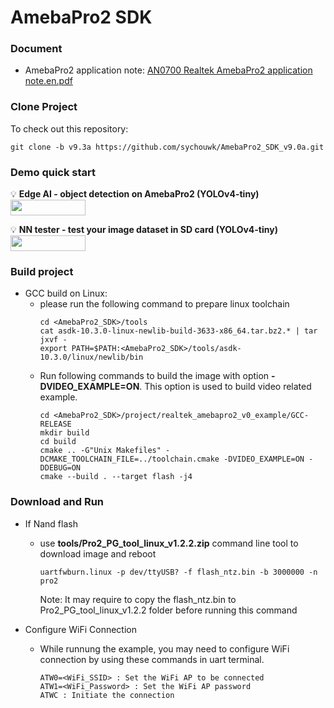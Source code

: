 # AmebaPro2 SDK

### Document
- AmebaPro2 application note: [AN0700 Realtek AmebaPro2 application note.en.pdf](https://github.com/sychouwk/AmebaPro2_SDK_v9.0a/blob/v9.3a/doc/AN0700%20Realtek%20AmebaPro2%20application%20note.en.pdf)

### Clone Project  
To check out this repository:  

```
git clone -b v9.3a https://github.com/sychouwk/AmebaPro2_SDK_v9.0a.git
```

### Demo quick start

:bulb: **Edge AI - object detection on AmebaPro2 (YOLOv4-tiny)**
<a href="https://github.com/sychouwk/AmebaPro2_SDK_v9.0a/blob/v9.3a/doc/NN_example_README.md">
  <img src="https://img.shields.io/badge/-Getting%20Started-green" valign="middle" height=25px width=120px/>
</a>

:bulb: **NN tester - test your image dataset in SD card (YOLOv4-tiny)**
<a href="https://github.com/sychouwk/AmebaPro2_SDK_v9.0a/blob/v9.3a/doc/NN_file_tester_README.md">
  <img src="https://img.shields.io/badge/-Getting%20Started-green" valign="middle" height=25px width=120px/>
</a>

### Build project

- GCC build on Linux: 
  - please run the following command to prepare linux toolchain
    ```
    cd <AmebaPro2_SDK>/tools
    cat asdk-10.3.0-linux-newlib-build-3633-x86_64.tar.bz2.* | tar jxvf -
    export PATH=$PATH:<AmebaPro2_SDK>/tools/asdk-10.3.0/linux/newlib/bin
    ```
  - Run following commands to build the image with option **-DVIDEO_EXAMPLE=ON**. This option is used to build video related example.
    ```
    cd <AmebaPro2_SDK>/project/realtek_amebapro2_v0_example/GCC-RELEASE
    mkdir build
    cd build
    cmake .. -G"Unix Makefiles" -DCMAKE_TOOLCHAIN_FILE=../toolchain.cmake -DVIDEO_EXAMPLE=ON -DDEBUG=ON
    cmake --build . --target flash -j4
    ```

### Download and Run

- If Nand flash
  - use **tools/Pro2_PG_tool_linux_v1.2.2.zip** command line tool to download image and reboot
    ```
    uartfwburn.linux -p dev/ttyUSB? -f flash_ntz.bin -b 3000000 -n pro2
    ```
    Note: It may require to copy the flash_ntz.bin to Pro2_PG_tool_linux_v1.2.2 folder before running this command 

- Configure WiFi Connection  
  - While runnung the example, you may need to configure WiFi connection by using these commands in uart terminal.  
    ```
    ATW0=<WiFi_SSID> : Set the WiFi AP to be connected
    ATW1=<WiFi_Password> : Set the WiFi AP password
    ATWC : Initiate the connection
    ```
